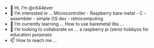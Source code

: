- 👋 Hi, I’m @c644ever
- 👀 I’m interested in ...
Microcontroller - Raspberry bare metal - C - assembler - simple OS dev - retrocomputing
- 🌱 I’m currently learning ...
How to use baremetal libs ...
- 💞️ I’m looking to collaborate on ...
a raspberry pi (zero) hobbyos for education purposes
- 📫 How to reach me ...


<!---
c644ever/c644ever is a ✨ special ✨ repository because its `README.md` (this file) appears on your GitHub profile.
You can click the Preview link to take a look at your changes.
--->

